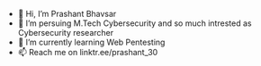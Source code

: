 - 👋 Hi, I’m Prashant Bhavsar
- 👀 I’m persuing M.Tech Cybersecurity and so much intrested as Cybersecurity researcher
- 🌱 I’m currently learning Web Pentesting
- 📫 Reach me on linktr.ee/prashant_30

<!---
Shant3012/Shant3012 is a ✨ special ✨ repository because its `README.md` (this file) appears on your GitHub profile.
You can click the Preview link to take a look at your changes.
--->
